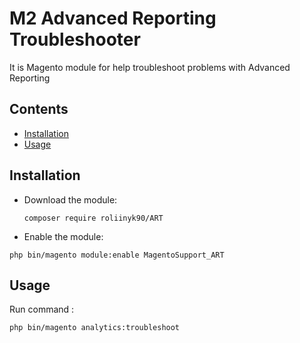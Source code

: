 # M2 Advanced Reporting Troubleshooter
It is Magento module for help troubleshoot problems with Advanced Reporting 
## Contents


- [Installation](#installation)
- [Usage](#usage)


## Installation

- Download the module:

  
  `composer require roliinyk90/ART`
  

- Enable the module:
  
`php bin/magento module:enable MagentoSupport_ART` 

## Usage

Run command :

`php bin/magento analytics:troubleshoot`